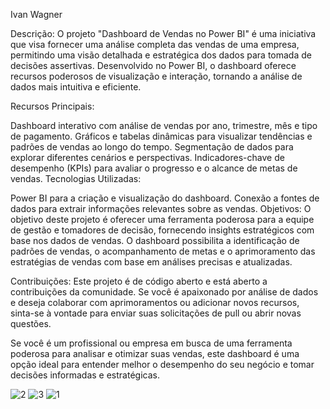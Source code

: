 Ivan Wagner

Descrição:
O projeto "Dashboard de Vendas no Power BI" é uma iniciativa que visa fornecer uma análise completa das vendas de uma empresa, permitindo uma visão detalhada e estratégica dos dados para tomada de decisões assertivas. Desenvolvido no Power BI, o dashboard oferece recursos poderosos de visualização e interação, tornando a análise de dados mais intuitiva e eficiente.

Recursos Principais:

Dashboard interativo com análise de vendas por ano, trimestre, mês e tipo de pagamento.
Gráficos e tabelas dinâmicas para visualizar tendências e padrões de vendas ao longo do tempo.
Segmentação de dados para explorar diferentes cenários e perspectivas.
Indicadores-chave de desempenho (KPIs) para avaliar o progresso e o alcance de metas de vendas.
Tecnologias Utilizadas:

Power BI para a criação e visualização do dashboard.
Conexão a fontes de dados para extrair informações relevantes sobre as vendas.
Objetivos:
O objetivo deste projeto é oferecer uma ferramenta poderosa para a equipe de gestão e tomadores de decisão, fornecendo insights estratégicos com base nos dados de vendas. O dashboard possibilita a identificação de padrões de vendas, o acompanhamento de metas e o aprimoramento das estratégias de vendas com base em análises precisas e atualizadas.

Contribuições:
Este projeto é de código aberto e está aberto a contribuições da comunidade. Se você é apaixonado por análise de dados e deseja colaborar com aprimoramentos ou adicionar novos recursos, sinta-se à vontade para enviar suas solicitações de pull ou abrir novas questões.

Se você é um profissional ou empresa em busca de uma ferramenta poderosa para analisar e otimizar suas vendas, este dashboard é uma opção ideal para entender melhor o desempenho do seu negócio e tomar decisões informadas e estratégicas.


![2](https://github.com/GleisonAmorim/Projetos-PowerBI/assets/54336609/9e5f6ae7-0a53-42aa-800c-33d06eab36fa)
![3](https://github.com/GleisonAmorim/Projetos-PowerBI/assets/54336609/0f392834-d657-4bfc-911e-1c211ed58119)
![1](https://github.com/GleisonAmorim/Projetos-PowerBI/assets/54336609/fb7bd7e0-66f8-4289-9bf9-663d7562bc05)
